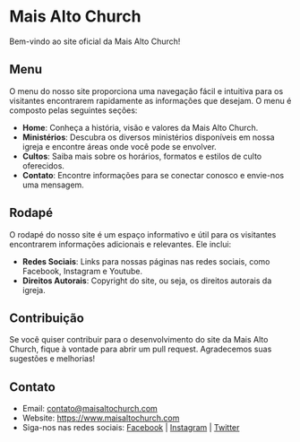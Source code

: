 # Mais Alto Church

Bem-vindo ao site oficial da Mais Alto Church!

## Menu

O menu do nosso site proporciona uma navegação fácil e intuitiva para os visitantes encontrarem rapidamente as informações que desejam. O menu é composto pelas seguintes seções:

- **Home**: Conheça a história, visão e valores da Mais Alto Church.
- **Ministérios**: Descubra os diversos ministérios disponíveis em nossa igreja e encontre áreas onde você pode se envolver.
- **Cultos**: Saiba mais sobre os horários, formatos e estilos de culto oferecidos.
- **Contato**: Encontre informações para se conectar conosco e envie-nos uma mensagem.

## Rodapé

O rodapé do nosso site é um espaço informativo e útil para os visitantes encontrarem informações adicionais e relevantes. Ele inclui:

- **Redes Sociais**: Links para nossas páginas nas redes sociais, como Facebook, Instagram e Youtube.
- **Direitos Autorais**: Copyright do site, ou seja, os direitos autorais da igreja.

## Contribuição

Se você quiser contribuir para o desenvolvimento do site da Mais Alto Church, fique à vontade para abrir um pull request. Agradecemos suas sugestões e melhorias!

## Contato

- Email: contato@maisaltochurch.com
- Website: https://www.maisaltochurch.com
- Siga-nos nas redes sociais: [Facebook](https://www.facebook.com/maisaltochurch) | [Instagram](https://www.instagram.com/maisaltochurch) | [Twitter](https://www.twitter.com/maisaltochurch)
